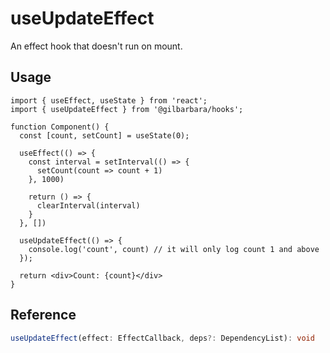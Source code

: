 # useUpdateEffect

An effect hook that doesn't run on mount.

## Usage

```tsx
import { useEffect, useState } from 'react';
import { useUpdateEffect } from '@gilbarbara/hooks';

function Component() {
  const [count, setCount] = useState(0);

  useEffect(() => {
    const interval = setInterval(() => {
      setCount(count => count + 1)
    }, 1000)

    return () => {
      clearInterval(interval)
    }
  }, [])

  useUpdateEffect(() => {
    console.log('count', count) // it will only log count 1 and above
  });

  return <div>Count: {count}</div>
}
```

## Reference

```typescript
useUpdateEffect(effect: EffectCallback, deps?: DependencyList): void
```
